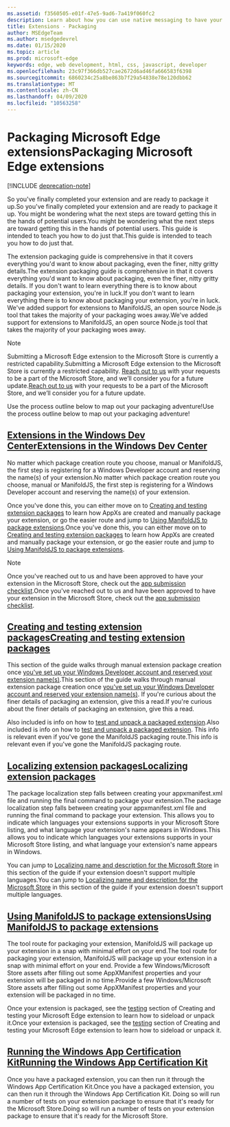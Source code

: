 ```yaml
---
ms.assetid: f3560505-e01f-47e5-9ad6-7a419f060fc2
description: Learn about how you can use native messaging to have your extension communicate with a companion UWP app.
title: Extensions - Packaging
author: MSEdgeTeam
ms.author: msedgedevrel
ms.date: 01/15/2020
ms.topic: article
ms.prod: microsoft-edge
keywords: edge, web development, html, css, javascript, developer
ms.openlocfilehash: 23c97f366db527cae2672d6ad46fa666583f6398
ms.sourcegitcommit: 6860234c25a8be863b7f29a54838e78e120dbb62
ms.translationtype: MT
ms.contentlocale: zh-CN
ms.lasthandoff: 04/09/2020
ms.locfileid: "10563258"
---
```

# <span data-ttu-id="61963-104">Packaging Microsoft Edge extensions</span><span class="sxs-lookup"><span data-stu-id="61963-104">Packaging Microsoft Edge extensions</span></span>  

[!INCLUDE [deprecation-note](../includes/deprecation-note.md)]  

<span data-ttu-id="61963-105">So you've finally completed your extension and are ready to package it up.</span><span class="sxs-lookup"><span data-stu-id="61963-105">So you've finally completed your extension and are ready to package it up.</span></span> <span data-ttu-id="61963-106">You might be wondering what the next steps are toward getting this in the hands of potential users.</span><span class="sxs-lookup"><span data-stu-id="61963-106">You might be wondering what the next steps are toward getting this in the hands of potential users.</span></span> <span data-ttu-id="61963-107">This guide is intended to teach you how to do just that.</span><span class="sxs-lookup"><span data-stu-id="61963-107">This guide is intended to teach you how to do just that.</span></span>

<span data-ttu-id="61963-108">The extension packaging guide is comprehensive in that it covers everything you'd want to know about packaging, even the finer, nitty gritty details.</span><span class="sxs-lookup"><span data-stu-id="61963-108">The extension packaging guide is comprehensive in that it covers everything you'd want to know about packaging, even the finer, nitty gritty details.</span></span> <span data-ttu-id="61963-109">If you don't want to learn everything there is to know about packaging your extension, you're in luck.</span><span class="sxs-lookup"><span data-stu-id="61963-109">If you don't want to learn everything there is to know about packaging your extension, you're in luck.</span></span> <span data-ttu-id="61963-110">We've added support for extensions to ManifoldJS, an open source Node.js tool that takes the majority of your packaging woes away.</span><span class="sxs-lookup"><span data-stu-id="61963-110">We've added support for extensions to ManifoldJS, an open source Node.js tool that takes the majority of your packaging woes away.</span></span>

> [!NOTE]
> <span data-ttu-id="61963-111">Submitting a Microsoft Edge extension to the Microsoft Store is currently a restricted capability.</span><span class="sxs-lookup"><span data-stu-id="61963-111">Submitting a Microsoft Edge extension to the Microsoft Store is currently a restricted capability.</span></span> <span data-ttu-id="61963-112">[Reach out to us](https://aka.ms/extension-request) with your requests to be a part of the Microsoft Store, and we’ll consider you for a future update.</span><span class="sxs-lookup"><span data-stu-id="61963-112">[Reach out to us](https://aka.ms/extension-request) with your requests to be a part of the Microsoft Store, and we’ll consider you for a future update.</span></span>


<span data-ttu-id="61963-113">Use the process outline below to map out your packaging adventure!</span><span class="sxs-lookup"><span data-stu-id="61963-113">Use the process outline below to map out your packaging adventure!</span></span>


## [<span data-ttu-id="61963-114">Extensions in the Windows Dev Center</span><span class="sxs-lookup"><span data-stu-id="61963-114">Extensions in the Windows Dev Center</span></span>](./packaging/extensions-in-the-windows-dev-center.md)

<span data-ttu-id="61963-115">No matter which package creation route you choose, manual or ManifoldJS, the first step is registering for a Windows Developer account and reserving the name(s) of your extension.</span><span class="sxs-lookup"><span data-stu-id="61963-115">No matter which package creation route you choose, manual or ManifoldJS, the first step is registering for a Windows Developer account and reserving the name(s) of your extension.</span></span>

<span data-ttu-id="61963-116">Once you've done this, you can either move on to [Creating and testing extension packages](./packaging/creating-and-testing-extension-packages.md) to learn how AppXs are created and manually package your extension, or go the easier route and jump to [Using ManifoldJS to package extensions](./packaging/using-ManifoldJS-to-package-extensions.md).</span><span class="sxs-lookup"><span data-stu-id="61963-116">Once you've done this, you can either move on to [Creating and testing extension packages](./packaging/creating-and-testing-extension-packages.md) to learn how AppXs are created and manually package your extension, or go the easier route and jump to [Using ManifoldJS to package extensions](./packaging/using-ManifoldJS-to-package-extensions.md).</span></span>

> [!NOTE]
> <span data-ttu-id="61963-117">Once you've reached out to us and have been approved to have your extension in the Microsoft Store, check out the [app submission checklist](https://docs.microsoft.com/windows/uwp/publish/app-submissions).</span><span class="sxs-lookup"><span data-stu-id="61963-117">Once you've reached out to us and have been approved to have your extension in the Microsoft Store, check out the [app submission checklist](https://docs.microsoft.com/windows/uwp/publish/app-submissions).</span></span>


## [<span data-ttu-id="61963-118">Creating and testing extension packages</span><span class="sxs-lookup"><span data-stu-id="61963-118">Creating and testing extension packages</span></span>](./packaging/creating-and-testing-extension-packages.md)

<span data-ttu-id="61963-119">This section of the guide walks through manual extension package creation once [you've set up your Windows Developer account and reserved your extension name(s)](./packaging/extensions-in-the-windows-Dev-Center.md).</span><span class="sxs-lookup"><span data-stu-id="61963-119">This section of the guide walks through manual extension package creation once [you've set up your Windows Developer account and reserved your extension name(s)](./packaging/extensions-in-the-windows-Dev-Center.md).</span></span> <span data-ttu-id="61963-120">If you're curious about the finer details of packaging an extension, give this a read.</span><span class="sxs-lookup"><span data-stu-id="61963-120">If you're curious about the finer details of packaging an extension, give this a read.</span></span>

<span data-ttu-id="61963-121">Also included is info on how to [test and unpack a packaged extension](./packaging/creating-and-testing-extension-packages.md#testing-an-appx-package).</span><span class="sxs-lookup"><span data-stu-id="61963-121">Also included is info on how to [test and unpack a packaged extension](./packaging/creating-and-testing-extension-packages.md#testing-an-appx-package).</span></span> <span data-ttu-id="61963-122">This info is relevant even if you've gone the ManifoldJS packaging route.</span><span class="sxs-lookup"><span data-stu-id="61963-122">This info is relevant even if you've gone the ManifoldJS packaging route.</span></span>

## [<span data-ttu-id="61963-123">Localizing extension packages</span><span class="sxs-lookup"><span data-stu-id="61963-123">Localizing extension packages</span></span>](./packaging/localizing-extension-packages.md)
<span data-ttu-id="61963-124">The package localization step falls between creating your appxmanifest.xml file and running the final command to package your extension.</span><span class="sxs-lookup"><span data-stu-id="61963-124">The package localization step falls between creating your appxmanifest.xml file and running the final command to package your extension.</span></span>
<span data-ttu-id="61963-125">This allows you to indicate which languages your extensions supports in your Microsoft Store listing, and what language your extension's name appears in Windows.</span><span class="sxs-lookup"><span data-stu-id="61963-125">This allows you to indicate which languages your extensions supports in your Microsoft Store listing, and what language your extension's name appears in Windows.</span></span>

<span data-ttu-id="61963-126">You can jump to [Localizing name and description for the Microsoft Store](./packaging/localizing-extension-packages.md#localizing-name-and-description-in-the-microsoft-store) in this section of the guide if your extension doesn't support multiple languages.</span><span class="sxs-lookup"><span data-stu-id="61963-126">You can jump to [Localizing name and description for the Microsoft Store](./packaging/localizing-extension-packages.md#localizing-name-and-description-in-the-microsoft-store) in this section of the guide if your extension doesn't support multiple languages.</span></span>

## [<span data-ttu-id="61963-127">Using ManifoldJS to package extensions</span><span class="sxs-lookup"><span data-stu-id="61963-127">Using ManifoldJS to package extensions</span></span>](./packaging/using-ManifoldJS-to-package-extensions.md)

<span data-ttu-id="61963-128">The tool route for packaging your extension, ManifoldJS will package up your extension in a snap with minimal effort on your end.</span><span class="sxs-lookup"><span data-stu-id="61963-128">The tool route for packaging your extension, ManifoldJS will package up your extension in a snap with minimal effort on your end.</span></span> <span data-ttu-id="61963-129">Provide a few Windows/Microsoft Store assets after filling out some AppXManifest properties and your extension will be packaged in no time.</span><span class="sxs-lookup"><span data-stu-id="61963-129">Provide a few Windows/Microsoft Store assets after filling out some AppXManifest properties and your extension will be packaged in no time.</span></span>

<span data-ttu-id="61963-130">Once your extension is packaged, see the [testing](./packaging/creating-and-testing-extension-packages.md#testing-an-appx-package) section of Creating and testing your Microsoft Edge extension to learn how to sideload or unpack it.</span><span class="sxs-lookup"><span data-stu-id="61963-130">Once your extension is packaged, see the [testing](./packaging/creating-and-testing-extension-packages.md#testing-an-appx-package) section of Creating and testing your Microsoft Edge extension to learn how to sideload or unpack it.</span></span>


## [<span data-ttu-id="61963-131">Running the Windows App Certification Kit</span><span class="sxs-lookup"><span data-stu-id="61963-131">Running the Windows App Certification Kit</span></span>](./packaging/running-the-windows-app-certification-kit.md)

<span data-ttu-id="61963-132">Once you have a packaged extension, you can then run it through the Windows App Certification Kit.</span><span class="sxs-lookup"><span data-stu-id="61963-132">Once you have a packaged extension, you can then run it through the Windows App Certification Kit.</span></span> <span data-ttu-id="61963-133">Doing so will run a number of tests on your extension package to ensure that it's ready for the Microsoft Store.</span><span class="sxs-lookup"><span data-stu-id="61963-133">Doing so will run a number of tests on your extension package to ensure that it's ready for the Microsoft Store.</span></span>
